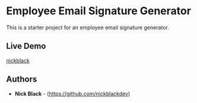 # Employee Email Signature Generator

This is a starter project for an employee email signature generator.


## Live Demo

[nickblack](https://nickblack.io/email-signature-generator)

## Authors

* **Nick Black** - (https://github.com/nickblackdev)


